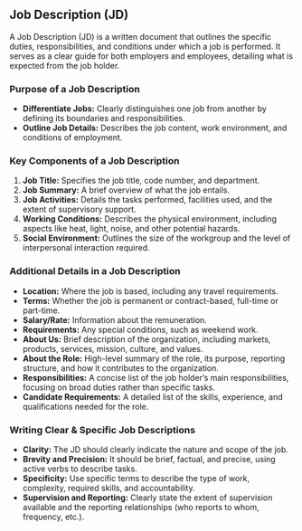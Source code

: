 ## Job Description (JD)

A Job Description (JD) is a written document that outlines the specific duties, responsibilities, and conditions under which a job is performed. It serves as a clear guide for both employers and employees, detailing what is expected from the job holder.

### Purpose of a Job Description

- **Differentiate Jobs:** Clearly distinguishes one job from another by defining its boundaries and responsibilities.
- **Outline Job Details:** Describes the job content, work environment, and conditions of employment.

### Key Components of a Job Description

1. **Job Title:** Specifies the job title, code number, and department.
2. **Job Summary:** A brief overview of what the job entails.
3. **Job Activities:** Details the tasks performed, facilities used, and the extent of supervisory support.
4. **Working Conditions:** Describes the physical environment, including aspects like heat, light, noise, and other potential hazards.
5. **Social Environment:** Outlines the size of the workgroup and the level of interpersonal interaction required.

### Additional Details in a Job Description

- **Location:** Where the job is based, including any travel requirements.
- **Terms:** Whether the job is permanent or contract-based, full-time or part-time.
- **Salary/Rate:** Information about the remuneration.
- **Requirements:** Any special conditions, such as weekend work.
- **About Us:** Brief description of the organization, including markets, products, services, mission, culture, and values.
- **About the Role:** High-level summary of the role, its purpose, reporting structure, and how it contributes to the organization.
- **Responsibilities:** A concise list of the job holder’s main responsibilities, focusing on broad duties rather than specific tasks.
- **Candidate Requirements:** A detailed list of the skills, experience, and qualifications needed for the role.

### Writing Clear & Specific Job Descriptions

- **Clarity:** The JD should clearly indicate the nature and scope of the job.
- **Brevity and Precision:** It should be brief, factual, and precise, using active verbs to describe tasks.
- **Specificity:** Use specific terms to describe the type of work, complexity, required skills, and accountability.
- **Supervision and Reporting:** Clearly state the extent of supervision available and the reporting relationships (who reports to whom, frequency, etc.).




